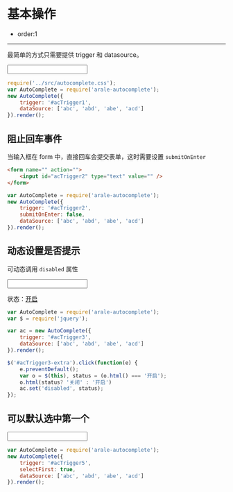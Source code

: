 # 基本操作

- order:1

----

<script>
</script>

最简单的方式只需要提供 trigger 和 datasource。

<input id="acTrigger1" type="text" value="" />

````javascript
require('../src/autocomplete.css');
var AutoComplete = require('arale-autocomplete');
new AutoComplete({
    trigger: '#acTrigger1',
    dataSource: ['abc', 'abd', 'abe', 'acd']
}).render();
````

## 阻止回车事件

当输入框在 form 中，直接回车会提交表单，这时需要设置 `submitOnEnter`

````html
<form name="" action="">
    <input id="acTrigger2" type="text" value="" />
</form>
````

````javascript
var AutoComplete = require('arale-autocomplete');
new AutoComplete({
    trigger: '#acTrigger2',
    submitOnEnter: false,
    dataSource: ['abc', 'abd', 'abe', 'acd']
}).render();
````

## 动态设置是否提示

可动态调用 `disabled` 属性

<input id="acTrigger3" type="text" value="" />

状态：<a href="#" id="acTrigger3-extra" data-status="on">开启</a>

````javascript
var AutoComplete = require('arale-autocomplete');
var $ = require('jquery');

var ac = new AutoComplete({
    trigger: '#acTrigger3',
    dataSource: ['abc', 'abd', 'abe', 'acd']
}).render();

$('#acTrigger3-extra').click(function(e) {
    e.preventDefault();
    var o = $(this), status = (o.html() === '开启');
    o.html(status? '关闭' : '开启')
    ac.set('disabled', status);
});
````



## 可以默认选中第一个

<input id="acTrigger5" type="text" value="" />

````javascript
var AutoComplete = require('arale-autocomplete');
new AutoComplete({
    trigger: '#acTrigger5',
    selectFirst: true,
    dataSource: ['abc', 'abd', 'abe', 'acd']
}).render();
````
